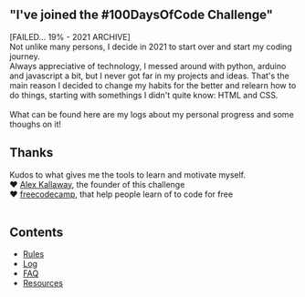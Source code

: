## "I've joined the #100DaysOfCode Challenge"
[FAILED... 19% - 2021 ARCHIVE]<br>
Not unlike many persons, I decide in 2021 to start over and start my coding journey. <br>
Always appreciative of technology, I messed around with python, arduino and javascript a bit, but I never got far in my projects and ideas. That's the main reason I decided to change my habits for the better and relearn how to do things, starting with somethings I didn't quite know: HTML and CSS.<br><br>
What can be found here are my logs about my personal progress and some thoughs on it!<br>

## Thanks
Kudos to what gives me the tools to learn and motivate myself.<br>
:heart: <a href="https://twitter.com/ka11away">Alex Kallaway</a>, the founder of this challenge <br>
:heart: <a href="https://www.freecodecamp.org/">freecodecamp</a>, that help people learn of to code for free<br><br>

## Contents
* [Rules](rules.md)
* [Log](log.md)
* [FAQ](FAQ.md)
* [Resources](resources.md)
